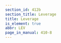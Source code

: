 ```yaml
---
section_id: 412b
section_title: Leverage
title: Leverage
is_element: true
abbr: LEV
page_in_manual: 410-8
---
```

